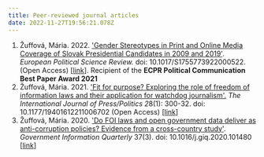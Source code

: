 ```yaml
---
title: Peer-reviewed journal articles
date: 2022-11-27T19:56:21.078Z
---
```

1. Žuffová, Mária. 2022. ['Gender Stereotypes in Print and Online Media Coverage of Slovak Presidential Candidates in 2009 and 2019﻿'](https://www.cambridge.org/core/journals/european-political-science-review/article/gender-stereotypes-in-print-and-online-media-coverage-of-slovak-presidential-candidates-in-2009-and-2019/049B1B5A9E896DD51198410CF7434217#article). *European Political Science Review.* doi: 10.1017/S1755773922000522. (Open Access) [[link](/assets/downloads/2021-Zuffova-IJPP.pdf)]. Recipient of the **ECPR Political Communication Best Paper Award 2021**
2. Žuffová, Mária. 2021. ['Fit for purpose? Exploring the role of freedom of information laws and their application for watchdog journalism'.](https://journals.sagepub.com/doi/full/10.1177/19401612211006702) *The International Journal of Press/Politics 2*8(1): 300-32. doi: 10.1177/19401612211006702 (Open Access) [[link](/assets/downloads/2021-Zuffova-IJPP.pdf)]
3. Žuffová, Mária. 2020. ['Do FOI laws and open government data deliver as anti-corruption policies? Evidence from a cross-country study'](https://www.sciencedirect.com/science/article/pii/S0740624X1930560X). *Government Information Quarterly* 37(3). doi: 10.1016/j.giq.2020.101480 [[link](/assets/downloads/zuffova_accepted_manuscript_GIQ.pdf)]